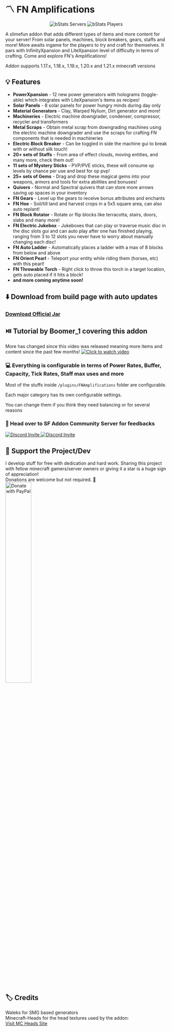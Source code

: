 # :part_alternation_mark: FN Amplifications

<div align="center">

![bStats Servers](https://img.shields.io/bstats/servers/13219)
![bStats Players](https://img.shields.io/bstats/players/13219)

</div>

A slimefun addon that adds different types of items and more content for your server! From solar panels, machines, block breakers, gears, staffs and more!
More awaits ingame for the players to try and craft for themselves. It pars with InfinityXpansion and LiteXpansion level of difficulty in terms
of crafting. Come and explore FN's Amplifications! 

Addon supports 1.17.x, 1.18.x, 1.19.x, 1.20.x and 1.21.x minecraft versions

## :bulb: Features
- **PowerXpansion** - 12 new power generators with holograms (toggle-able) which integrates with LiteXpansion's items as recipes!
- **Solar Panels** - 8 solar panels for power hungry minds during day only
- **Material Generators** - Clay, Warped Nylium, Dirt generator and more! 
- **Machineries** - Electric machine downgrader, condenser, compressor, recycler and transformers
- **Metal Scraps** - Obtain metal scrap from downgrading machines using the electric machine downgrader
                     and use the scraps for crafting FN components that is needed in machineries
- **Electric Block Breaker** - Can be toggled in side the machine gui to break with or without silk touch!
- **20+ sets of Staffs** - From area of effect clouds, moving entities, and many more, check them out!
- **11 sets of Mystery Sticks** - PVP/PVE sticks, these will consume xp levels by chance per use and best for op pvp!
- **25+ sets of Gems** - Drag and drop these magical gems into your weapons, armors and tools for extra abilities and bonuses!
- **Quivers** - Normal and Spectral quivers that can store more arrows saving up spaces in your inventory
- **FN Gears** - Level up the gears to receive bonus attributes and enchants
- **FN Hoe** - Soil/till land and harvest crops in a 5x5 square area, can also auto replant!
- **FN Block Rotator** - Rotate or flip blocks like terracotta, stairs, doors, slabs and many more!
- **FN Electric Jukebox** - Jukeboxes that can play or traverse music disc in the disc slots gui and can auto play after one has finished playing, ranging from 3 to 12 slots you never have to worry about manually changing each disc!
- **FN Auto Ladder** - Automatically places a ladder with a max of 8 blocks from below and above
- **FN Orient Pearl** - Teleport your entity while riding them (horses, etc) with this pearl!
- **FN Throwable Torch** - Right click to throw this torch in a target location, gets auto placed if it hits a block!
- **and more coming anytime soon!**

## :arrow_down: Download from build page with auto updates
### [Download Official Jar](https://blob.build/project/FNAmplifications)

## ⏯️ Tutorial by Boomer_1 covering this addon
More has changed since this video was released meaning more items and content since the past few months! 
[![Click to watch video](http://i3.ytimg.com/vi/tXuXoYmx65M/hqdefault.jpg)](https://www.youtube.com/watch?v=tXuXoYmx65M)

### :computer: Everything is configurable in terms of Power Rates, Buffer, Capacity, Tick Rates, Staff max uses and more
Most of the stuffs inside ```/plugins/FNAmplifications``` folder are configurable.
 
Each major category has its own configurable settings. 

You can change them if you think they need balancing or for several reasons 

### :running: Head over to SF Addon Community Server for feedbacks 
<p>
  <a href="https://discord.gg/slimefun">
    <img src="https://discordapp.com/api/guilds/565557184348422174/widget.png?style=banner3" alt="Discord Invite"/>
  </a>
  <a href="https://discord.gg/SqD3gg5SAU">
    <img src="https://discordapp.com/api/guilds/809178621424041997/widget.png?style=banner3" alt="Discord Invite"/>
  </a>
</p>

## 💖 Support the Project/Dev
I develop stuff for free with dedication and hard work. Sharing this project with fellow minecraft gamers/server owners or giving it a star is a huge sign of appreciation!</br>
Donations are welcome but not required. 💖<br/>
<a href="https://www.paypal.com/paypalme/ameliaOrbeta" target=_blank>
  <img src="https://raw.githubusercontent.com/stefan-niedermann/paypal-donate-button/master/paypal-donate-button.png" alt="Donate with PayPal" width="40%" />
</a>

## :label: Credits
Waleks for SMG based generators<br>
Minecraft-Heads for the head textures used by the addon:<br>
[Visit MC Heads Site](https://minecraft-heads.com/)
